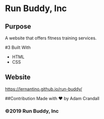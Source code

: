 # Run Buddy, Inc

## Purpose
A website that offers fitness training services.

#3 Built With
* HTML
* CSS
## Website
https://lernantino.github.io/run-buddy/

##Contribution
Made with ❤️ by Adam Crandall
### ©️2019 Run Buddy, Inc 
